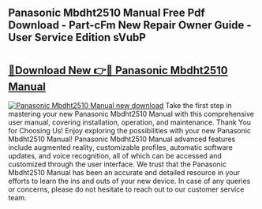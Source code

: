 ## Panasonic Mbdht2510 Manual Free Pdf Download - Part-cFm New Repair Owner Guide - User Service Edition sVubP

# <h2><a href="http://cf14335.oget.top/?id=Panasonic+Mbdht2510+Manual">🔗Download New 👉🔴 Panasonic Mbdht2510 Manual</a></h2>

[![Panasonic Mbdht2510 Manual new download](https://i.imgur.com/5g1atiW.png)](http://cf14335.oget.top/?id=Panasonic+Mbdht2510+Manual)
Take the first step in mastering your new Panasonic Mbdht2510 Manual with this comprehensive user manual, covering installation, operation, and maintenance. Thank You for Choosing Us! Enjoy exploring the possibilities with your new Panasonic Mbdht2510 Manual! Panasonic Mbdht2510 Manual advanced features include augmented reality, customizable profiles, automatic software updates, and voice recognition, all of which can be accessed and customized through the user interface. We trust that the Panasonic Mbdht2510 Manual has been an accurate and detailed resource in your efforts to learn the ins and outs of your new device. In case of any queries or concerns, please do not hesitate to reach out to our customer service team.
